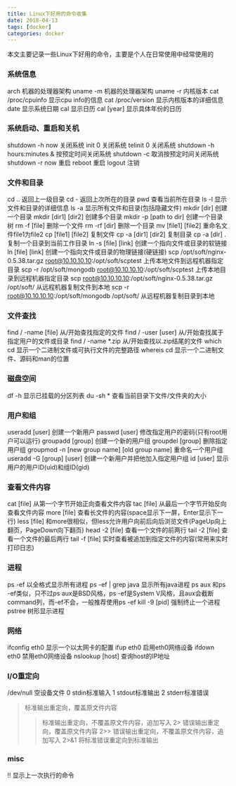 ```yaml
---
title: Linux下好用的命令收集
date: 2018-04-13
tags: [docker]
categories: docker
---
```


本文主要记录一些Linux下好用的命令，主要是个人在日常使用中经常使用的

<!--more-->

### 系统信息

arch 机器的处理器架构
uname -m 机器的处理器架构
uname -r 内核版本
cat /proc/cpuinfo 显示cpu info的信息
cat /proc/version 显示内核版本的详细信息
date 显示系统日期
cal 显示日历
cal [year] 显示具体年份的日历


### 系统启动、重启和关机

shutdown -h now 关闭系统
init 0 关闭系统
telinit 0 关闭系统 
shutdown -h hours:minutes & 按预定时间关闭系统 
shutdown -c 取消按预定时间关闭系统 
shutdown -r now 重启
reboot 重启
logout 注销 


### 文件和目录

cd .. 返回上一级目录
cd - 返回上次所在的目录
pwd 查看当前所在目录
ls -l 显示文件和目录的详细信息
ls -a 显示所有文件和目录(包括隐藏文件)
mkdir [dir] 创建一个目录
mkdir [dir1] [dir2] 创建多个目录
mkdir -p [path to dir] 创建一个目录树
rm -f [file] 删除一个文件
rm -rf [dir] 删除一个目录
mv [file1] [file2] 重命名文件file1为file2
cp [file1] [file2] 复制文件
cp -a [dir1] [dir2] 复制目录
cp -a [dir] . 复制一个目录到当前工作目录 
ln -s [file] [link] 创建一个指向文件或目录的软链接
ln [file] [link] 创建一个指向文件或目录的物理链接(硬链接)
scp /opt/soft/nginx-0.5.38.tar.gz root@10.10.10.10:/opt/soft/scptest 上传本地文件到远程机器指定目录
scp -r /opt/soft/mongodb root@10.10.10.10:/opt/soft/scptest 上传本地目录到远程机器指定目录
scp root@10.10.10.10:/opt/soft/nginx-0.5.38.tar.gz /opt/soft/ 从远程机器复制文件到本地
scp -r root@10.10.10.10:/opt/soft/mongodb /opt/soft/ 从远程机器复制目录到本地




### 文件查找

find / -name [file] 从/开始查找指定的文件
find / -user [user] 从/开始查找属于指定用户的文件或目录
find / -name \*.zip 从/开始查找以.zip结尾的文件
which cd 显示一个二进制文件或可执行文件的完整路径
whereis cd 显示一个二进制文件、源码和man的位置


### 磁盘空间

df -h 显示已挂载的分区列表
du -sh * 查看当前目录下文件/文件夹的大小


### 用户和组

useradd [user] 创建一个新用户
passwd [user] 修改指定用户的密码(只有root用户可以运行)
groupadd [group] 创建一个新的用户组
groupdel [group] 删除指定用户组
groupmod -n [new group name] [old group name] 重命名一个用户组
useradd -G [group] [user] 创建一个新用户并把他加入指定用户组
id [user] 显示用户的用户ID(uid)和组ID(gid)


### 查看文件内容

cat [file] 从第一个字节开始正向查看文件内容
tac [file] 从最后一个字节开始反向查看文件内容
more [file] 查看长文件的内容(space显示下一屏，Enter显示下一行)
less [file] 和more很相似，但less允许用户向前后向后浏览文件(PageUp向上翻页，PageDown向下翻页)
head -2 [file] 查看一个文件的前两行
tail -2 [file] 查看一个文件的最后两行
tail -f [file] 实时查看被追加到指定文件的内容(常用来实时打印日志)


### 进程

ps -ef 以全格式显示所有进程
ps -ef | grep java 显示所有java进程
ps aux 和ps -ef类似，只不过ps aux是BSD风格，ps -ef是System V风格，且aux会截断command列，而-ef不会，一般推荐使用ps -ef
kill -9 [pid] 强制终止一个进程
pstree 树形显示进程


### 网络

ifconfig eth0 显示一个以太网卡的配置
ifup eth0 启用eth0网络设备
ifdown eth0 禁用eth0网络设备
nslookup [host] 查询host的IP地址


### I/O重定向

/dev/null 空设备文件
0 stdin标准输入
1 stdout标准输出
2 stderr标准错误

> 标准输出重定向，覆盖原文件内容
>> 标准输出重定向，不覆盖原文件内容，追加写入
2> 错误输出重定向，覆盖原文件内容
2>> 错误输出重定向，不覆盖原文件内容，追加写入
2>&1 将标准错误重定向到标准输出

### misc

!! 显示上一次执行的命令
